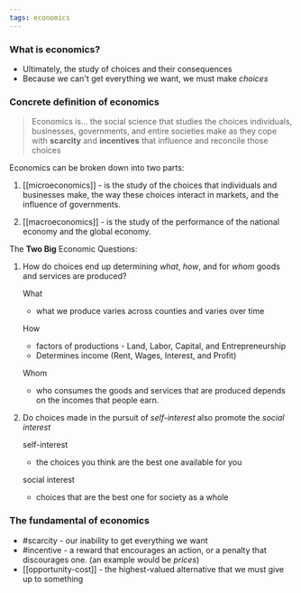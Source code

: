 ```yaml
---
tags: economics
---
```


### What is economics?
- Ultimately, the study of choices and their consequences
- Because we can't get everything we want, we must make *choices*

### Concrete definition of economics
> Economics is... the social science that studies the choices individuals, businesses, governments, and entire societies make as they cope with **scarcity** and **incentives** that influence and reconcile those choices

Economics can be broken down into two parts:

1. [[microeconomics]] - is the study of the choices that individuals and businesses make, the way these choices interact in markets, and the influence of governments.

2. [[macroeconomics]] - is the study of the performance of the national economy and the global economy.


The **Two Big** Economic Questions:

1. How do choices end up determining *what*, *how*, and for *whom* goods and services are produced?

	What
	 - what we produce varies across counties and varies over time

	How
	 - factors of productions - Land, Labor, Capital, and Entrepreneurship
	 - Determines income (Rent, Wages, Interest, and Profit)

	Whom
	- who consumes the goods and services that are produced depends on the incomes that people earn. 
		

3. Do choices made in the pursuit of *self-interest* also promote the *social interest*

	self-interest
	- the choices you think are the best one available for you

	social interest
	- choices that are the best one for society as a whole


### The fundamental of economics
- #scarcity - our inability to get everything we want
- #incentive - a reward that encourages an action, or a penalty that discourages one. (an example would be *prices*)
- [[opportunity-cost]] - the highest-valued alternative that we must give up to something

